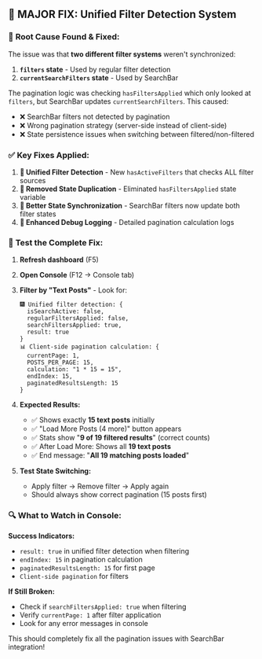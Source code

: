 ## 🔧 MAJOR FIX: Unified Filter Detection System

### 🎯 **Root Cause Found & Fixed:**

The issue was that **two different filter systems** weren't synchronized:
1. **`filters` state** - Used by regular filter detection 
2. **`currentSearchFilters` state** - Used by SearchBar

The pagination logic was checking `hasFiltersApplied` which only looked at `filters`, but SearchBar updates `currentSearchFilters`. This caused:
- ❌ SearchBar filters not detected by pagination
- ❌ Wrong pagination strategy (server-side instead of client-side)
- ❌ State persistence issues when switching between filtered/non-filtered

### ✅ **Key Fixes Applied:**

1. **🔧 Unified Filter Detection** - New `hasActiveFilters` that checks ALL filter sources
2. **🔧 Removed State Duplication** - Eliminated `hasFiltersApplied` state variable  
3. **🔧 Better State Synchronization** - SearchBar filters now update both filter states
4. **🔧 Enhanced Debug Logging** - Detailed pagination calculation logs

### 🧪 **Test the Complete Fix:**

1. **Refresh dashboard** (F5)
2. **Open Console** (F12 → Console tab)
3. **Filter by "Text Posts"** - Look for:
   ```
   🎆 Unified filter detection: {
     isSearchActive: false,
     regularFiltersApplied: false,
     searchFiltersApplied: true,
     result: true
   }
   📊 Client-side pagination calculation: {
     currentPage: 1,
     POSTS_PER_PAGE: 15,
     calculation: "1 * 15 = 15",
     endIndex: 15,
     paginatedResultsLength: 15
   }
   ```

4. **Expected Results:**
   - ✅ Shows exactly **15 text posts** initially  
   - ✅ "Load More Posts (4 more)" button appears
   - ✅ Stats show "**9 of 19 filtered results**" (correct counts)
   - ✅ After Load More: Shows all **19 text posts**
   - ✅ End message: "**All 19 matching posts loaded**"

5. **Test State Switching:**
   - Apply filter → Remove filter → Apply again
   - Should always show correct pagination (15 posts first)

### 🔍 **What to Watch in Console:**

**Success Indicators:**
- `result: true` in unified filter detection when filtering
- `endIndex: 15` in pagination calculation  
- `paginatedResultsLength: 15` for first page
- `Client-side pagination` for filters

**If Still Broken:**
- Check if `searchFiltersApplied: true` when filtering
- Verify `currentPage: 1` after filter application
- Look for any error messages in console

This should completely fix all the pagination issues with SearchBar integration!